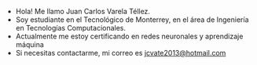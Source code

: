 - Hola! Me llamo Juan Carlos Varela Téllez.
- Soy estudiante en el Tecnológico de Monterrey, en el área de Ingeniería en Tecnologías Computacionales.
- Actualmente me estoy certificando en redes neuronales y aprendizaje máquina
- Si necesitas contactarme, mi correo es jcvate2013@hotmail.com
